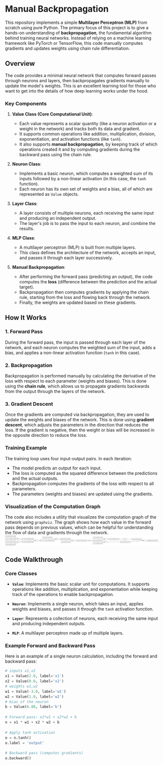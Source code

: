 # Manual Backpropagation

This repository implements a simple **Multilayer Perceptron (MLP)** from scratch using pure Python. The primary focus of this project is to give a hands-on understanding of **backpropagation**, the fundamental algorithm behind training neural networks. Instead of relying on a machine learning framework like PyTorch or TensorFlow, this code manually computes gradients and updates weights using chain rule differentiation.

## Overview

The code provides a minimal neural network that computes forward passes through neurons and layers, then backpropagates gradients manually to update the model's weights. This is an excellent learning tool for those who want to get into the details of how deep learning works under the hood.

### Key Components

1. **Value Class (Core Computational Unit)**:
   - Each value represents a scalar quantity (like a neuron activation or a weight in the network) and tracks both its data and gradient.
   - It supports common operations like addition, multiplication, division, exponentiation, and activation functions (like `tanh`).
   - It also supports **manual backpropagation**, by keeping track of which operations created it and by computing gradients during the backward pass using the chain rule.

2. **Neuron Class**:
   - Implements a basic neuron, which computes a weighted sum of its inputs followed by a non-linear activation (in this case, the `tanh` function).
   - Each neuron has its own set of weights and a bias, all of which are represented as `Value` objects.

3. **Layer Class**:
   - A layer consists of multiple neurons, each receiving the same input and producing an independent output. 
   - The layer's job is to pass the input to each neuron, and combine the results.

4. **MLP Class**:
   - A multilayer perceptron (MLP) is built from multiple layers.
   - This class defines the architecture of the network, accepts an input, and passes it through each layer successively.

5. **Manual Backpropagation**:
   - After performing the forward pass (predicting an output), the code computes the **loss** (difference between the prediction and the actual target).
   - Backpropagation then computes gradients by applying the chain rule, starting from the loss and flowing back through the network.
   - Finally, the weights are updated based on these gradients.

## How It Works

### 1. Forward Pass
During the forward pass, the input is passed through each layer of the network, and each neuron computes the weighted sum of the input, adds a bias, and applies a non-linear activation function (`tanh` in this case).

### 2. Backpropagation
Backpropagation is performed manually by calculating the derivative of the loss with respect to each parameter (weights and biases). This is done using the **chain rule**, which allows us to propagate gradients backwards from the output through the layers of the network.

### 3. Gradient Descent
Once the gradients are computed via backpropagation, they are used to update the weights and biases of the network. This is done using **gradient descent**, which adjusts the parameters in the direction that reduces the loss. If the gradient is negative, then the weight or bias will be increased in the opposite direction to reduce the loss.

### Training Example
The training loop uses four input-output pairs. In each iteration:
- The model predicts an output for each input.
- The loss is computed as the squared difference between the predictions and the actual outputs.
- Backpropagation computes the gradients of the loss with respect to all parameters.
- The parameters (weights and biases) are updated using the gradients.

### Visualization of the Computation Graph
The code also includes a utility that visualizes the computation graph of the network using `graphviz`. The graph shows how each value in the forward pass depends on previous values, which can be helpful for understanding the flow of data and gradients through the network.
![2D Neuron](Neuron.svg)

## Code Walkthrough

### Core Classes

- **`Value`**: Implements the basic scalar unit for computations. It supports operations like addition, multiplication, and exponentiation while keeping track of the operations to enable backpropagation.
  
- **`Neuron`**: Implements a single neuron, which takes an input, applies weights and biases, and passes it through the `tanh` activation function.
  
- **`Layer`**: Represents a collection of neurons, each receiving the same input and producing independent outputs.
  
- **`MLP`**: A multilayer perceptron made up of multiple layers.

### Example Forward and Backward Pass
Here is an example of a single neuron calculation, including the forward and backward pass:

```python
# inputs x1,x2
x1 = Value(2.0, label='x1')
x2 = Value(0.0, label='x2')
# weights w1,w2
w1 = Value(-3.0, label='w1')
w2 = Value(1.0, label='w2')
# bias of the neuron
b = Value(6.88, label='b')

# Forward pass: x1*w1 + x2*w2 + b
n = x1 * w1 + x2 * w2 + b

# Apply tanh activation
o = n.tanh()
o.label = 'output'

# Backward pass (computes gradients)
o.backward()
```
